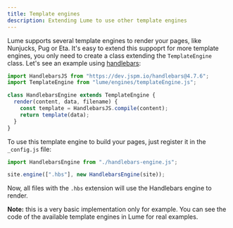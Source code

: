 ```yaml
---
title: Template engines
description: Extending Lume to use other template engines
---
```


Lume supports several template engines to render your pages, like Nunjucks, Pug
or Eta. It's easy to extend this suppoprt for more template engines, you only
need to create a class extending the `TemplateEngine` class. Let's see an
example using [handlebars](https://github.com/handlebars-lang/handlebars.js):

```js
import HandlebarsJS from "https://dev.jspm.io/handlebars@4.7.6";
import TemplateEngine from "lume/engines/templateEngine.js";

class HandlebarsEngine extends TemplateEngine {
  render(content, data, filename) {
    const template = HandlebarsJS.compile(content);
    return template(data);
  }
}
```

To use this template engine to build your pages, just register it in the
`_config.js` file:

```js
import HandlebarsEngine from "./handlebars-engine.js";

site.engine([".hbs"], new HandlebarsEngine(site));
```

Now, all files with the `.hbs` extension will use the Handlebars engine to
render.

**Note:** this is a very basic implementation only for example. You can see the
code of the available template engines in Lume for real examples.
